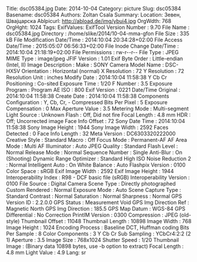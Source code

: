 Title: dsc05384.jpg
Date: 2014-10-04
Category: picture
Slug: dsc05384
Basename: dsc05384
Authors: Zoltan Csala
Summary:
Location: Зевен, Швајцарска
Ablpicurl: http://abload.de/img/ybui4.jpg
OrgWdth: 768
OrgHght: 1024
Tags:
ExifValues: ExifTool Version Number : 9.70
            File Name : dsc05384.jpg
            Directory : /home/slike/2014/10-04-mma-gfon
            File Size : 335 kB
            File Modification Date/Time : 2014:10:04 20:34:28+02:00
            File Access Date/Time : 2015:05:07 06:56:33+02:00
            File Inode Change Date/Time : 2014:10:04 21:18:19+02:00
            File Permissions : rw-r--r--
            File Type : JPEG
            MIME Type : image/jpeg
            JFIF Version : 1.01
            Exif Byte Order : Little-endian (Intel, II)
            Image Description :
            Make : SONY
            Camera Model Name : DSC-HX5V
            Orientation : Horizontal (normal)
            X Resolution : 72
            Y Resolution : 72
            Resolution Unit : inches
            Modify Date : 2014:10:04 11:58:38
            Y Cb Cr Positioning : Co-sited
            Exposure Time : 1/20
            F Number : 3.5
            Exposure Program : Program AE
            ISO : 800
            Exif Version : 0221
            Date/Time Original : 2014:10:04 11:58:38
            Create Date : 2014:10:04 11:58:38
            Components Configuration : Y, Cb, Cr, -
            Compressed Bits Per Pixel : 5
            Exposure Compensation : 0
            Max Aperture Value : 3.5
            Metering Mode : Multi-segment
            Light Source : Unknown
            Flash : Off, Did not fire
            Focal Length : 4.8 mm
            HDR : Off; Uncorrected image
            Face Info Offset : 72
            Sony Date Time : 2014:10:04 11:58:38
            Sony Image Height : 1944
            Sony Image Width : 2592
            Faces Detected : 0
            Face Info Length : 32
            Meta Version : DC6303320222000
            Creative Style : Standard
            Macro : Off
            Focus Mode : Permanent-AF
            AF Area Mode : Multi
            AF Illuminator : Auto
            JPEG Quality : Standard
            Flash Level : Normal
            Release Mode : Normal
            Sequence Number : Single
            Anti-Blur : On (Shooting)
            Dynamic Range Optimizer : Standard
            High ISO Noise Reduction 2 : Normal
            Intelligent Auto : On
            White Balance : Auto
            Flashpix Version : 0100
            Color Space : sRGB
            Exif Image Width : 2592
            Exif Image Height : 1944
            Interoperability Index : R98 - DCF basic file (sRGB)
            Interoperability Version : 0100
            File Source : Digital Camera
            Scene Type : Directly photographed
            Custom Rendered : Normal
            Exposure Mode : Auto
            Scene Capture Type : Standard
            Contrast : Normal
            Saturation : Normal
            Sharpness : Normal
            GPS Version ID : 2.2.0.0
            GPS Status : Measurement Void
            GPS Img Direction Ref : Magnetic North
            GPS Img Direction : 185.5
            GPS Map Datum : WGS-84
            GPS Differential : No Correction
            PrintIM Version : 0300
            Compression : JPEG (old-style)
            Thumbnail Offset : 11048
            Thumbnail Length : 10898
            Image Width : 768
            Image Height : 1024
            Encoding Process : Baseline DCT, Huffman coding
            Bits Per Sample : 8
            Color Components : 3
            Y Cb Cr Sub Sampling : YCbCr4:2:2 (2 1)
            Aperture : 3.5
            Image Size : 768x1024
            Shutter Speed : 1/20
            Thumbnail Image : (Binary data 10898 bytes, use -b option to extract)
            Focal Length : 4.8 mm
            Light Value : 4.9
Lang: sr

